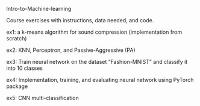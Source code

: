 Intro-to-Machine-learning

Course exercises with instructions, data needed, and code.

ex1: a k-means algorithm for sound compression (implementation from scratch)

ex2: KNN, Perceptron, and Passive-Aggressive (PA)

ex3: Train neural network on the dataset “Fashion-MNIST” and classify it into 10 classes

ex4: Implementation, training, and evaluating neural network using PyTorch package

ex5: CNN multi-classification
